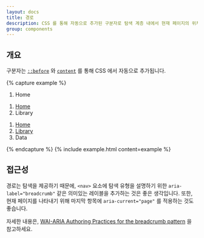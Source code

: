 ```yaml
---
layout: docs
title: 경로
description: CSS 를 통해 자동으로 추가된 구분자로 탐색 계층 내에서 현재 페이지의 위치를 나타냅니다.
group: components
---
```


## 개요

구분자는 [`::before`](https://developer.mozilla.org/en-US/docs/Web/CSS/::before) 와 [`content`](https://developer.mozilla.org/en-US/docs/Web/CSS/content) 를 통해 CSS 에서 자동으로 추가됩니다.

{% capture example %}
<nav aria-label="breadcrumb">
  <ol class="breadcrumb">
    <li class="breadcrumb-item active" aria-current="page">Home</li>
  </ol>
</nav>

<nav aria-label="breadcrumb">
  <ol class="breadcrumb">
    <li class="breadcrumb-item"><a href="#">Home</a></li>
    <li class="breadcrumb-item active" aria-current="page">Library</li>
  </ol>
</nav>

<nav aria-label="breadcrumb">
  <ol class="breadcrumb">
    <li class="breadcrumb-item"><a href="#">Home</a></li>
    <li class="breadcrumb-item"><a href="#">Library</a></li>
    <li class="breadcrumb-item active" aria-current="page">Data</li>
  </ol>
</nav>
{% endcapture %}
{% include example.html content=example %}

## 접근성

경로는 탐색을 제공하기 때문에, `<nav>` 요소에 탐색 유형을 설명하기 위한 `aria-label="breadcrumb"` 같은 의미있는 레이블을 추가하는 것은 좋은 생각입니다. 또한, 현재 페이지를 나타내기 위해 마지막 항목에 `aria-current="page"` 를 적용하는 것도 좋습니다.

자세한 내용은, [WAI-ARIA Authoring Practices for the breadcrumb pattern](https://www.w3.org/TR/wai-aria-practices/#breadcrumb) 을 참고하세요.
